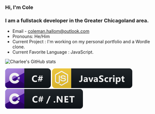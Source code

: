 ### Hi, I'm Cole

### I am a fullstack developer in the Greater Chicagoland area. 

- Email - coleman.hallom@outlook.com
- Pronouns: He/Him
- Current Project : I'm working on my personal portfolio and a Wordle clone.
- Current Favorite Language : JavaScript.



![Charlee's GitHub stats](https://github-readme-stats.vercel.app/api?username=CharleeBrown)



![C#](https://github.com/MikeCodesDotNET/ColoredBadges/blob/master/svg/dev/languages/csharp.svg)
![js](https://github.com/MikeCodesDotNET/ColoredBadges/blob/master/svg/dev/languages/js.svg)
![dotnet](https://github.com/MikeCodesDotNET/ColoredBadges/blob/master/svg/dev/languages/csharp_dotnet.svg)
